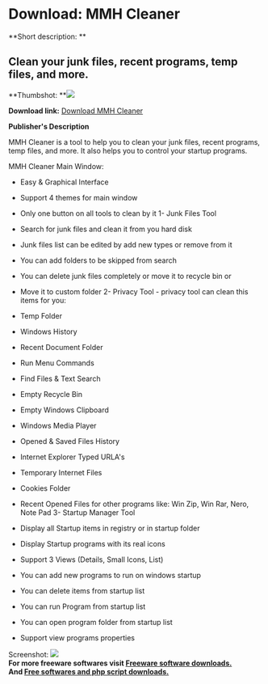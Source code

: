 # Download: MMH Cleaner

**Short description: **

## Clean your junk files, recent programs, temp files, and more.

  
**Thumbshot: **![](http://www.freewarefiles.com/screenshot/mmhcleaner_md.gif)   
  
**Download link:** [Download MMH Cleaner](http://freesoftwares.boysofts.com/MMH-Cleaner_program_10551.html)  
  

**Publisher's Description**  
  

MMH Cleaner is a tool to help you to clean your junk files, recent programs,
temp files, and more. It also helps you to control your startup programs.

MMH Cleaner Main Window:

  * Easy & Graphical Interface 
  * Support 4 themes for main window 
  * Only one button on all tools to clean by it 
1- Junk Files Tool

  * Search for junk files and clean it from you hard disk 
  * Junk files list can be edited by add new types or remove from it 
  * You can add folders to be skipped from search 
  * You can delete junk files completely or move it to recycle bin or 
  * Move it to custom folder 
2- Privacy Tool - privacy tool can clean this items for you:

  * Temp Folder 
  * Windows History 
  * Recent Document Folder 
  * Run Menu Commands 
  * Find Files & Text Search 
  * Empty Recycle Bin 
  * Empty Windows Clipboard 
  * Windows Media Player 
  * Opened & Saved Files History 
  * Internet Explorer Typed URLA's 
  * Temporary Internet Files 
  * Cookies Folder 
  * Recent Opened Files for other programs like: Win Zip, Win Rar, Nero, Note Pad 
3- Startup Manager Tool

  * Display all Startup items in registry or in startup folder 
  * Display Startup programs with its real icons 
  * Support 3 Views (Details, Small Icons, List) 
  * You can add new programs to run on windows startup 
  * You can delete items from startup list 
  * You can run Program from startup list 
  * You can open program folder from startup list 
  * Support view programs properties 

  
  
Screenshot: ![](http://www.freewarefiles.com/screenshot/mmhcleaner.gif)  
**For more freeware softwares visit [Freeware software downloads.](http://freesoftwares.boysofts.com/)**   
**And [Free softwares and php script downloads.](http://www.boysofts.com/)**

